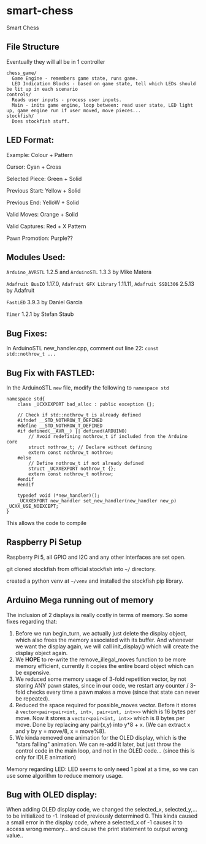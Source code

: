 # smart-chess
Smart Chess

## File Structure
Eventually they will all be in 1 controller
```
chess_game/
  Game Engine - remembers game state, runs game.
  LED Indication Blocks - based on game state, tell which LEDs should be lit up in each scenario
controls/
  Reads user inputs - process user inputs.
  Main - inits game engine, loop between: read user state, LED light up, game engine run if user moved, move pieces...
stockfish/
  Does stockfish stuff. 
```
## LED Format:
Example: Colour + Pattern

Cursor: Cyan + Cross

Selected Piece: Green + Solid

Previous Start: Yellow + Solid

Previous End: YelloW + Solid 

Valid Moves: Orange + Solid

Valid Captures: Red + X Pattern

Pawn Promotion: Purple??

## Modules Used:
`Arduino_AVRSTL` 1.2.5 and `ArduinoSTL` 1.3.3 by Mike Matera

`Adafruit BusIO` 1.17.0, `Adafruit GFX Library` 1.11.11, `Adafruit SSD1306` 2.5.13 by Adafruit

`FastLED` 3.9.3 by Daniel Garcia

`Timer` 1.2.1 by Stefan Staub

## Bug Fixes:
In ArduinoSTL new_handler.cpp, comment out line 22: `const std::nothrow_t ...`

## Bug Fix with FASTLED:
In the ArduinoSTL `new` file, modify the following to `namespace std`
```
namespace std{
	class _UCXXEXPORT bad_alloc : public exception {};

    // Check if std::nothrow_t is already defined
    #ifndef __STD_NOTHROW_T_DEFINED
    #define __STD_NOTHROW_T_DEFINED
    #if defined(__AVR__) || defined(ARDUINO)
        // Avoid redefining nothrow_t if included from the Arduino core
        struct nothrow_t; // Declare without defining
        extern const nothrow_t nothrow;
    #else
        // Define nothrow_t if not already defined
        struct _UCXXEXPORT nothrow_t {};
        extern const nothrow_t nothrow;
    #endif
    #endif

	typedef void (*new_handler)();
	_UCXXEXPORT new_handler set_new_handler(new_handler new_p) _UCXX_USE_NOEXCEPT;
}
```
This allows the code to compile

## Raspberry Pi Setup
Raspberry Pi 5, all GPIO and I2C and any other interfaces are set open. 

git cloned stockfish from official stockfish into `~/` directory. 

created a python venv at `~/venv` and installed the stockfish pip library. 

## Arduino Mega running out of memory
The inclusion of 2 displays is really costly in terms of memory. So some fixes regarding that:
1. Before we run begin_turn, we actually just delete the display object, which also frees the memory associated with its buffer. And whenever we want the display again, we will call init_display() which will create the display object again.
2. We **HOPE** to re-write the remove_illegal_moves function to be more memory efficient, currently it copies the entire board object which can be expensive.
3. We reduced some memory usage of 3-fold repetition vector, by not storing ANY pawn states, since in our code, we restart any counter / 3-fold checks every time a pawn makes a move (since that state can never be repeated).
4. Reduced the space required for possible_moves vector. Before it stores a `vector<pair<pair<int, int>, pair<int, int>>>` which is 16 bytes per move. Now it stores a `vector<pair<int, int>>` which is 8 bytes per move. Done by replacing any pair(x,y) into y*8 + x. (We can extract x and y by y = move/8, x = move%8).
5. We kinda removed one animation for the OLED display, which is the "stars falling" animation. We can re-add it later, but just throw the control code in the main loop, and not in the OLED code... (since this is only for IDLE animation)

Memory regarding LED: LED seems to only need 1 pixel at a time, so we can use some algorithm to reduce memory usage. 

## Bug with OLED display:
When adding OLED display code, we changed the selected_x, selected_y,... to be initialized to -1. Instead of previously determined 0. This kinda caused a small error in the display code, where a selected_x of -1 causes it to access wrong memory... and cause the print statement to output wrong value..
